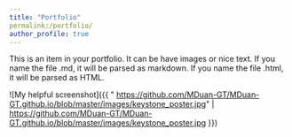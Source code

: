 ```yaml
---
title: "Portfolio"
permalink:/portfolio/
author_profile: true
---
```


This is an item in your portfolio. It can be have images or nice text. If you name the file .md, it will be parsed as markdown. If you name the file .html, it will be parsed as HTML. 


[logo]: https://github.com/MDuan-GT/MDuan-GT.github.io/blob/master/images/keystone_poster.jpg "Logo Title Text 2"
![My helpful screenshot]({{ "  https://github.com/MDuan-GT/MDuan-GT.github.io/blob/master/images/keystone_poster.jpg" |   https://github.com/MDuan-GT/MDuan-GT.github.io/blob/master/images/keystone_poster.jpg }})

